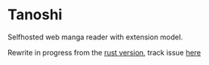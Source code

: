 # Tanoshi
Selfhosted web manga reader with extension model.

Rewrite in progress from the [rust version](https://github.com/faldez/tanoshi/tree/rust), track issue [here](https://github.com/faldez/tanoshi/issues/137)